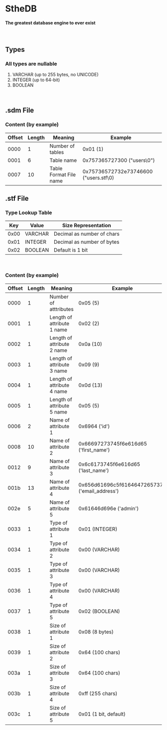 # StheDB

#### The greatest database engine to ever exist  
<br/>

## Types
### All types are nullable

1. VARCHAR (up to 255 bytes, no UNICODE)
2. INTEGER (up to 64-bit)
3. BOOLEAN

<br/>

## .sdm File

### Content (by example)

| Offset | Length | Meaning | Example |
| ------ | ------ | ------- | ------- |
| 0000 | 1 | Number of tables | 0x01 (1) |
| 0001 | 6 | Table name | 0x757365727300 ("users\0") |
| 0007 | 10 | Table Format File name | 0x75736572732e73746600 ("users.stf\0) |

## .stf File

### Type Lookup Table

| Key | Value | Size Representation |
| --- | ----- | ------------------- |
| 0x00 | VARCHAR | Decimal as number of chars |
| 0x01 | INTEGER | Decimal as number of bytes |
| 0x02 | BOOLEAN | Default is 1 bit |

<br/>

### Content (by example)

| Offset | Length | Meaning | Example |
| ------ | ------ | ------- | ------- |
| 0000 | 1 | Number of atttributes | 0x05 (5) |
| 0001 | 1 | Length of attribute 1 name | 0x02 (2) |
| 0002 | 1 | Length of attribute 2 name | 0x0a (10) |
| 0003 | 1 | Length of attribute 3 name | 0x09 (9) |
| 0004 | 1 | Length of attribute 4 name | 0x0d (13) |
| 0005 | 1 | Length of attribute 5 name | 0x05 (5) |
| 0006 | 2 | Name of attribute 1 | 0x6964 ('id') |
| 0008 | 10 | Name of attribute 2 | 0x66697273745f6e616d65 ('first_name') |
| 0012 | 9 | Name of attribute 3 | 0x6c6173745f6e616d65 ('last_name') |
| 001b | 13 | Name of attribute 4 | 0x656d61696c5f61646472657373 ('email_address') |
| 002e | 5 | Name of attribute 5 | 0x61646d696e ('admin') |
| 0033 | 1 | Type of attribute 1 | 0x01 (INTEGER) |
| 0034 | 1 | Type of attribute 2 | 0x00 (VARCHAR) |
| 0035 | 1 | Type of attribute 3 | 0x00 (VARCHAR) |
| 0036 | 1 | Type of attribute 4 | 0x00 (VARCHAR) |
| 0037 | 1 | Type of attribute 5 | 0x02 (BOOLEAN) |
| 0038 | 1 | Size of attribute 1 | 0x08 (8 bytes) |
| 0039 | 1 | Size of attribute 2 | 0x64 (100 chars) |
| 003a | 1 | Size of attribute 3 | 0x64 (100 chars) |
| 003b | 1 | Size of attribute 4 | 0xff (255 chars) |
| 003c | 1 | Size of attribute 5 | 0x01 (1 bit, default) |